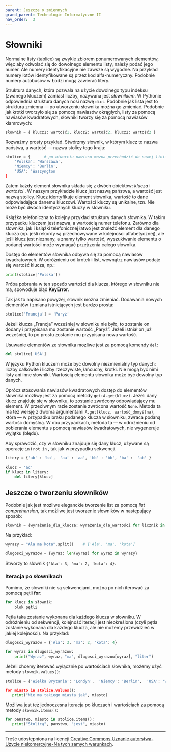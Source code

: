 ```yaml
---
parent: Jeszcze o zmiennych
grand_parent: Technologie Informatyczne II
nav_order:  3
---
```


# Słowniki


Normalne listy (tablice) są zwykle zbiorem ponumerowanych elementów, więc aby odwołać się do dowolnego elementu listy, należy podać jego numer. Ale numery identyfikacyjne nie zawsze są wygodne. Na przykład numery lotów identyfikowane są przez kod alfa-numeryczny. Podobnie numery autobusów w Łodzi mogą zawierać litery.

Struktura danych, która pozwala na użycie dowolnego typu indeksu (zwanego kluczem) zamiast liczby, nazywana jest _słownikiem_. W Pythonie odpowiednia struktura danych nosi nazwę `dict`. Podobnie jak lista jest to struktura zmienna — po utworzeniu słownika można go zmieniać. Podobnie jak krotki tworzyło się za pomocą nawiasów okrągłych, listy za pomocą nawiasów kwadratowych, słowniki tworzy się za pomocą nawiasów klamrowych:

```python
słownik = { klucz1: wartość1, klucz2: wartość2, klucz2: wartość2 }
```

Rozważmy prosty przykład. Stwórzmy słownik, w którym klucz to nazwa państwa, a wartość — nazwa stolicy tego kraju:

```python
stolice = {      # po otwarciu nawiasu można przechodzić do nowej linii
    'Polska': 'Warszawa',
    'Niemcy': 'Berlin',
    'USA': 'Waszyngton
}
```

Zatem każdy element słownika składa się z dwóch obiektów: _klucza_ i _wartości_ . W naszym przykładzie klucz jest nazwą państwa, a wartość jest nazwą stolicy. Klucz identyfikuje element słownika, wartość to dane odpowiadające danemu kluczowi. Wartości kluczy są unikalne, tzn. Nie może być dwóch identycznych kluczy w słowniku.

Książka telefoniczna to kolejny przykład struktury danych słownika. W takim przypadku kluczem jest nazwa, a wartością numer telefonu. Zarówno dla słownika, jak i książki telefonicznej łatwo jest znaleźć element dla danego klucza (np. jeśli rekordy są przechowywane w kolejności alfabetycznej), ale jeśli klucz jest nieznany, a znamy tylko wartość, wyszukiwanie elementu o podanej wartości może wymagać przejrzenia całego słownika.

Dostęp do elementów słownika odbywa się za pomocą nawiasów kwadratowych. W odróżnieniu od krotek i list, wewnątrz nawiasów podaje się wartość klucza, np.:

```python
print(stolice['Polska'])
```

Próba pobrania w ten sposób wartości dla klucza, którego w słowniku nie ma, spowoduje błąd **KeyError**.

Tak jak to napisano powyżej, słownik można zmieniać. Dodawania nowych elementów i zmiana istniejących jest bardzo prosta:

```python
stolice['Francja'] = 'Paryż'
```

Jeżeli klucza „Francja” wcześniej w słowniku nie było, to zostanie on dodany i przypisana mu zostanie wartość „Paryż”. Jeżeli istniał on już wcześniej, to po prostu zostanie mu przypisana nowa wartość.

Usuwanie elementów ze słownika możliwe jest za pomocą komendy `del`:

```python
del stolice['USA']
```

W języku Python kluczem może być dowolny niezmienialny typ danych: liczby całkowite i liczby rzeczywiste, łańcuchy, krotki. Nie mogą być nimi listy ani inne słowniki. Wartością elementu słownika może być dowolny typ danych.

Oprócz stosowania nawiasów kwadratowych dostęp do elementów słownika możliwy jest za pomocą metody `get`: `A.get(klucz)`. Jeżeli dany klucz znajduje się w słowniku, to zostanie zwrócony odpowiadający mu element. W przeciwnym razie zostanie zwrócona wartość `None`. Metoda ta ma też wersję z dwoma argumentami `A.get(klucz, wartość_domyślna)`, która — w przypadku braku podanego klucza w słowniku, zwraca podaną wartość domyślną. W obu przypadkach, metoda ta — w odróżnieniu od pobierania elementu s pomocą nawiasów kwadratowych, nie wygeneruje wyjątku (błędu).

Aby sprawdzić, czy w słowniku znajduje się dany klucz, używane są operacje `in` i `not in` , tak jak w przypadku sekwencji.

```python
litery = {'ab' : 'ba',  'aa' : 'aa', 'bb' : 'bb', 'ba' :  'ab' }

klucz = 'ac'
if klucz in litery:
    del litery[klucz]
```

## Jeszcze o tworzeniu słowników

Podobnie jak jest możliwe eleganckie tworzenie list za pomocą _list comprehension_, tak możliwe jest tworzenie słowników w następujący sposób:

```python
słownik = {wyrażenie_dla_klucza: wyrażenie_dla_wartości for licznik in sekwencja}
```

Na przykład:

```python
wyrazy = "Ala ma kota".split()    # ['Ala', 'ma', 'kota']

dlugosci_wyrazow = {wyraz: len(wyraz) for wyraz in wyrazy}
```

Stworzy to słownik `{'Ala': 3, 'ma': 2, 'kota': 4}`.

### Iteracja po słownikach

Pomimo, że słowniki nie są sekwencjami, można po nich iterować za pomocą pętli **for**:

```python
for klucz in słownik:
    blok pętli
```

Pętla taka zostanie wykonana dla każdego klucza w słowniku. W odróżnieniu od sekwencji, kolejność iteracji jest nieokreślona (czyli pętla zostanie wykonana dla każdego klucza, ale nie możemy przewidzieć w jakiej kolejności). Na przykład:

```python
dlugosci_wyrazow = {'Ala': 3, 'ma': 2, 'kota': 4}

for wyraz in dlugosci_wyrazow:
    print("Wyraz", wyraz, "ma", dlugosci_wyrazow[wyraz], "liter")
```

Jeżeli chcemy iterować wyłącznie po wartościach słownika, możemy użyć metody `słownik.values()`:

```python
stolice = {'Wielka Brytania': 'Londyn',  'Niemcy': 'Berlin',  'USA': 'Waszyngton}

for miasto in stolice.values():
   print("Nie ma takiego miasta jak", miasto)
```

Możliwa jest też jednoczesna iteracja po kluczach i wartościach za pomocą metody `słownik.items()`:

```python
for panstwo, miasto in stolice.items():
   print("Stolicą", panstwo, "jest", miasto)
```

---

Treść udostępniona na licencji [Creative Commons Uznanie autorstwa-Użycie niekomercyjne-Na tych samych warunkach](https://creativecommons.org/licenses/by-nc-sa/4.0/deed.pl).
